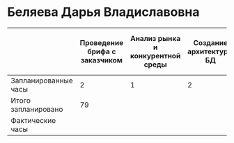 # Беляева Дарья Владиславовна



|                      | Проведение брифа с заказчиком | Анализ рынка и конкурентной среды | Создание архитектуры БД | Первичная файловая организация проекта | Реализация авторизации и аутентификации | Реализация взаимодействия с базой данных | Внедрение видеоплатформы | Разработка маркетинговой стратегии продвижения | Разработка системы комментариев к материалам | Разработка системы подбора курсов | Разработка системы контроля прохождения курса | Разработка базовой административной части ИС | Разработка системы модерирования контента | Разработка мобильной версии | Наполнение контентом от заказчика | Тестирование цифрового-продукта |
| -------------------- | ----------------------------- | --------------------------------- | ----------------------- | -------------------------------------- | --------------------------------------- | ---------------------------------------- | ------------------------ | ---------------------------------------------- | -------------------------------------------- | --------------------------------- | --------------------------------------------- | -------------------------------------------- | ----------------------------------------- | --------------------------- | --------------------------------- | ------------------------------- |
| Запланированные часы | 2                             | 1                                 | 2                       | 1                                      | 3                                       | 6                                       | 4                        | 3                                              | 9                                            | 9                                 | 9                                             | 9                                            | 9                                         | 6                            | 2                                 | 4                               |
| Итого запланировано  | 79 |    
| Фактические часы     |
